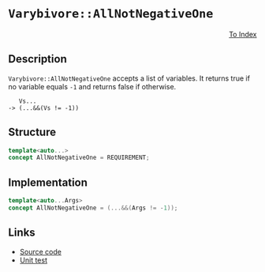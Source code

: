 <!-- Copyright 2024 Feng Mofan
SPDX-License-Identifier: Apache-2.0 -->

# `Varybivore::AllNotNegativeOne`

<p style='text-align: right;'><a href="../../concepts.md#varybivore-all-not-negative-one">To Index</a></p>

## Description

`Varybivore::AllNotNegativeOne` accepts a list of variables.
It returns true if no variable equals `-1` and returns false if otherwise.

<pre><code>   Vs...
-> (...&&(Vs != -1))</code></pre>

## Structure

```C++
template<auto...>
concept AllNotNegativeOne = REQUIREMENT;
```

## Implementation

```C++
template<auto...Args>
concept AllNotNegativeOne = (...&&(Args != -1));
```

## Links

- [Source code](../../../../conceptrodon/varybivore/concepts/all_not_negative_one.hpp)
- [Unit test](../../../../tests/unit/concepts/varybivore/all_not_negative_one.test.hpp)
